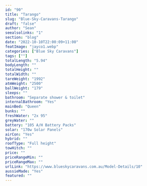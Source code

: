 ```yaml
---
id: "90"
title: "Tarango"
slug: "Blue-Sky-Caravans-Tarango"
draft: "false"
author: "Sean"
seealsolinks: "1"
section: "blog"
date: "2022-10-10T22:00:09+11:00"
featImage: "jayco1.webp"
categories: ["Blue Sky Caravans"]
tags: [""]
totalLength: "5.94"
bodyLength: ""
totalHeight: ""
totalWidth: ""
tareWeight: "1992"
atmWeight: "2500"
ballWeight: "179"
sleeps: ""
bathroom: "Separate shower & toilet"
internalBathroom: "Yes"
mainBed: "Queen"
bunks: ""
freshWater: "2x 95"
greyWater: ""
battery: "105 A/H Battery Packs"
solar: "170w Solar Panels"
airCon: "Yes"
hybrid: ""
roofType: "Full height"
towHitch: ""
price: ""
priceRangeMin: ""
priceRangeMax: ""
urlLink: "https://www.blueskycaravans.com.au/Model-Details/10"
aussieMade: "Yes"
featured: ""
---
```

